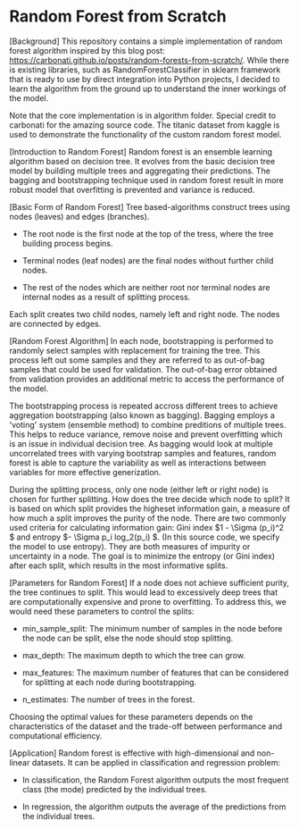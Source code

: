 # Random Forest from Scratch
[Background]
This repository contains a simple implementation of random forest algorithm inspired by this blog post: https://carbonati.github.io/posts/random-forests-from-scratch/. While there is existing libraries, such as RandomForestClassifier in sklearn framework that is ready to use by direct integration into Python projects, I decided to learn the algorithm from the ground up to understand the inner workings of the model.

Note that the core implementation is in algorithm folder. Special credit to carbonati for the amazing source code. The titanic dataset from kaggle is used to demonstrate the functionality of the custom random forest model.

[Introduction to Random Forest]
Random forest is an ensemble learning algorithm based on decision tree.  It evolves from the basic decision tree model by building multiple trees and aggregating their predictions. The bagging and bootstrapping technique used in random forest result in more robust model that overfitting is prevented and variance is reduced. 

[Basic Form of Random Forest]
Tree based-algorithms construct trees using nodes (leaves) and edges (branches). 
- The root node is the first node at the top of the tress, where the tree building process begins.

- Terminal nodes (leaf nodes) are the final nodes without further child nodes. 

- The rest of the nodes which are neither root nor terminal nodes are internal nodes as a result of splitting process. 

Each split creates two child nodes, namely left and right node. The nodes are connected by edges.

[Random Forest Algorithm]
In each node, bootstrapping is performed to randomly select samples with replacement for training the tree. This process left out some samples and they are referred to as out-of-bag samples that could be used for validation. The out-of-bag error obtained from validation provides an additional metric to access the performance of the model. 

The bootstrapping process is repeated accross different trees to achieve aggregation bootstrapping (also known as bagging). Bagging employs a 'voting' system (ensemble method) to combine preditions of multiple trees. This helps to reduce variance, remove noise and prevent overfitting which is an issue in individual decision tree. As bagging would look at multiple uncorrelated trees with varying bootstrap samples and features, random forest is able to capture the variability as well as interactions between variables for more effective generization.

During the splitting process, only one node (either left or right node) is chosen for further splitting. How does the tree decide which node to split? It is based on which split provides the higheset information gain, a measure of how much a split improves the purity of the node. There are two commonly used criteria for calculating information gain: Gini index $1 - \Sigma (p_i)^2 $ and entropy $- \Sigma p_i log_2(p_i) $. (In this source code, we specify the model to use entropy). They are both measures of impurity or uncertainty in a node. The goal is to minimize the entropy (or Gini index) after each split, which results in the most informative splits.

[Parameters for Random Forest]
If a node does not achieve sufficient purity, the tree continues to split. This would lead to excessively deep trees that are computationally expensive and prone to overfitting. To address this, we would need these parameters to control the splits:
-  min_sample_split: The minimum number of samples in the node before the node can be split, else the node should stop splitting.  

- max_depth: The maximum depth to which the tree can grow.

- max_features: The maximum number of features that can be considered for splitting at each node during bootstrapping. 

- n_estimates: The number of trees in the forest. 

Choosing the optimal values for these parameters depends on the characteristics of the dataset and the trade-off between performance and computational efficiency.

[Application]
Random forest is effective with high-dimensional and non-linear datasets. It can be applied in classification and regression problem:

- In classification, the Random Forest algorithm outputs the most frequent class (the mode) predicted by the individual trees.

- In regression, the algorithm outputs the average of the predictions from the individual trees.
